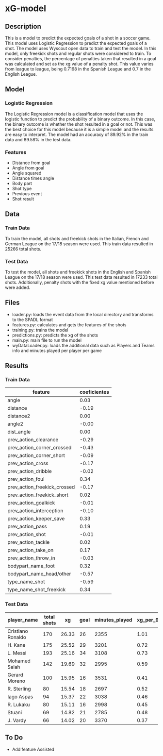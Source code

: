 # xG-model

## Description

This is a model to predict the expected goals of a shot in a soccer game. This model uses Logistic Regression to predict the expected goals of a shot. The model uses Wyscout open data to train and test the model. In this model, only freekick shots and regular shots were considered to train. To consider penalties, the percentage of penalties taken that resulted in a goal was calculated and set as the xg value of a penalty shot. This value varies from league to league, being 0.7168 in the Spanish League and 0.7 in the English League.

## Model

### Logistic Regression

The Logistic Regression model is a classification model that uses the logistic function to predict the probability of a binary outcome. In this case, the binary outcome is whether the shot resulted in a goal or not. This was the best choice for this model because it is a simple model and the results are easy to interpret. The model had an accuracy of 89.92% in the train data and 89.58% in the test data.

### Features

- Distance from goal
- Angle from goal
- Angle squared
- Distance times angle
- Body part
- Shot type
- Previous event
- Shot result

## Data

### Train Data

To train the model, all shots and freekick shots in the Italian, French and German League on the 17/18 season were used. This train data resulted in 25266 total shots.

### Test Data

To test the model, all shots and freekick shots in the English and Spanish League on the 17/18 season were used. This test data resulted in 17233 total shots. Additionally, penalty shots with the fixed xg value mentioned before were added.

## Files

- loader.py: loads the event data from the local directory and transforms to the SPADL format
- features.py: calculates and gets the features of the shots
- training.py: trains the model
- predictions.py: predicts the xg of the shots
- main.py: main file to run the model
- wyDataLoader.py: loads the additional data such as Players and Teams info and minutes played per player per game


## Results
### Train Data
|feature|coeficientes|
|---|---|
|angle|0.03|
|distance|-0.19|
|distance2|0.00|
|angle2|-0.00|
|dist_angle|0.00|
|prev_action_clearance|-0.29|
|prev_action_corner_crossed|-0.43|
|prev_action_corner_short|-0.09|
|prev_action_cross|-0.17|
|prev_action_dribble|-0.02|
|prev_action_foul|0.34|
|prev_action_freekick_crossed|-0.17|
|prev_action_freekick_short|0.02|
|prev_action_goalkick|-0.01|
|prev_action_interception|-0.10|
|prev_action_keeper_save|0.33|
|prev_action_pass|0.19|
|prev_action_shot|-0.01|
|prev_action_tackle|0.02|
|prev_action_take_on|0.17|
|prev_action_throw_in|-0.03|
|bodypart_name_foot|0.32|
|bodypart_name_head/other|-0.57|
|type_name_shot|-0.59|
|type_name_shot_freekick|0.34|


### Test Data
|player_name|total shots|xg|goal|minutes_played|xg_per_90|xg_per_shot|goal_per_90|goal_per_shot|
|---|---|---|---|---|---|---|---|---|
|Cristiano Ronaldo|170|26.33|26|2355|1.01|0.99|0.15|0.15|
|H. Kane|175|25.52|29|3201|0.72|0.82|0.15|0.17|
|L. Messi|193|25.16|34|3108|0.73|0.98|0.18|0.18|
|Mohamed Salah|142|19.69|32|2995|0.59|0.96|0.23|0.23|
|Gerard Moreno|100|15.95|16|3531|0.41|0.41|0.16|0.16|
|R. Sterling|80|15.54|18|2697|0.52|0.60|0.22|0.23|
|Iago Aspas|94|15.37|22|3038|0.46|0.65|0.23|0.23|
|R. Lukaku|80|15.11|16|2998|0.45|0.48|0.20|0.20|
|Stuani|69|14.82|21|2785|0.48|0.68|0.30|0.30|
|J. Vardy|66|14.02|20|3370|0.37|0.53|0.30|0.30|

## To Do
* Add feature Assisted
